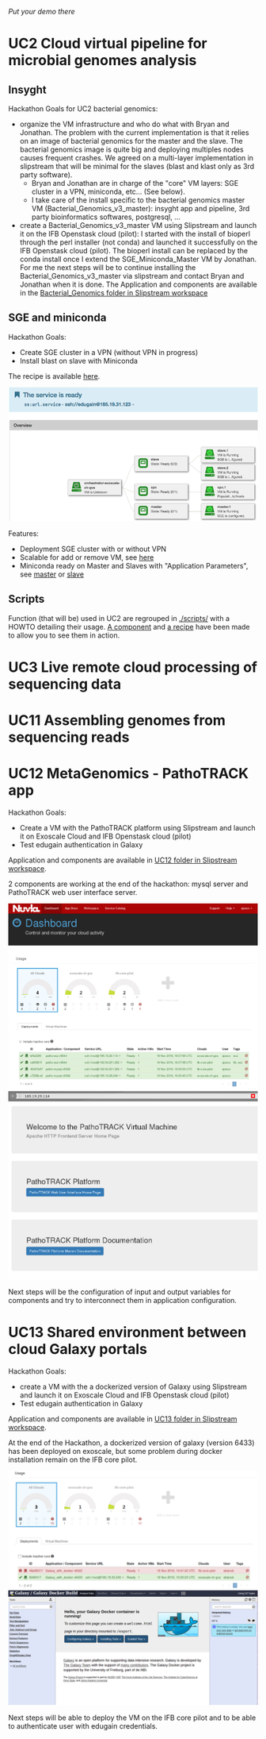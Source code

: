 *Put your demo there*

# UC2 Cloud virtual pipeline for microbial genomes analysis

## Insyght
Hackathon Goals for UC2 bacterial genomics:
- organize the VM infrastructure and who do what with Bryan and Jonathan. The problem with the current implementation is that it relies on an image of bacterial genomics for the master and the slave. The bacterial genomics image is quite big and deploying multiples nodes causes frequent crashes. We agreed on a multi-layer implementation in slipstream that will be minimal for the slaves (blast and klast only as 3rd party software).
	- Bryan and Jonathan are in charge of the "core" VM layers: SGE cluster in a VPN, miniconda, etc… (See below).
	- I take care of the install specific to the bacterial genomics master VM (Bacterial_Genomics_v3_master): insyght app and pipeline, 3rd party bioinformatics softwares, postgresql, …
- create a Bacterial_Genomics_v3_master VM using Slipstream and launch it on the IFB Openstask cloud (pilot): I started with the install of bioperl through the perl installer (not conda) and launched it successfully on the IFB Openstask cloud (pilot). The bioperl install can be replaced by the conda install once I extend the SGE_Miniconda_Master VM by Jonathan. For me the next steps will be to continue installing the Bacterial_Genomics_v3_master via slipstream and contact Bryan and Jonathan when it is done.
The Application and components are available in the [Bacterial_Genomics folder in Slipstream workspace](https://nuvla.cyclone-project.eu/module/cyclone/Bacterial_Genomics/6409)

## SGE and miniconda

Hackathon Goals:
- Create SGE cluster in a VPN (without VPN in progress)
- Install blast on slave with Miniconda

The recipe is available [here](https://nuv.la/module/cyclone/Bacterial_Genomics/SGE_Miniconda_cluster).

![dashboard-screenshot](./uc2/cluster_sge.png)

Features:
- Deployment SGE cluster with or without VPN
- Scalable for add or remove VM, see [here](https://github.com/cyclone-project/usecases-hackathon-2016/blob/master/scalable-howto.md)
- Miniconda ready on Master and Slaves with "Application Parameters", see [master](https://nuv.la/module/cyclone/Bacterial_Genomics/SGE_Miniconda_Master#4-application-parameters) or [slave](https://nuv.la/module/cyclone/Bacterial_Genomics/SGE_Miniconda_Node#4-application-parameters)

## Scripts
Function (that will be) used in UC2 are regrouped in [./scripts/](https://github.com/cyclone-project/usecases-hackathon-2016/tree/master/scripts) with a HOWTO detailing their usage. [A component](https://nuv.la/module/cyclone/neo4j/script_tester#5-application-workflows+4-deployment) and [a recipe](https://nuv.la/module/cyclone/neo4j/allows_access_example/6553#1-application-components) have been made to allow you to see them in action.

# UC3 Live remote cloud processing of sequencing data

# UC11 Assembling genomes from sequencing reads 

# UC12 MetaGenomics - PathoTRACK app

Hackathon Goals: 

- Create a VM with the PathoTRACK platform using Slipstream and launch it on Exoscale Cloud and IFB Openstask cloud (pilot)
- Test edugain authentication in Galaxy


Application and components are available in [UC12 folder in Slipstream workspace](https://nuv.la/module/cyclone/UC12_metagenomics_pathotrack).

2 components are working at the end of the hackathon: mysql server and PathoTRACK web user interface server.

![dashboard-screenshot](./uc12/SlipStream-dashboard_hackathon-IFB-UC12.png)
![pathotrack-home-page](./uc12/pathotrack_wui_home-page.png)

Next steps will be the configuration of input and output variables for components and try to interconnect them in application configuration.

# UC13 Shared environment between cloud Galaxy portals 

Hackathon Goals: 

- create a VM with the a dockerized version of Galaxy using Slipstream and launch it on Exoscale Cloud and IFB Openstask cloud (pilot)
- Test edugain authentication in Galaxy

Application and components are available in [UC13 folder in Slipstream workspace](https://nuv.la/module/cyclone/UC13-Galaxy).

At the end of the Hackathon, a dockerized version of galaxy (version 6433) has been deployed on exoscale, but some problem during docker installation remain on the IFB core pilot.

![dashboard-screenshot](./uc13/nuvla.png)
![pathotrack-home-page](./uc13/galaxy_hackathon.png)

Next steps will be able to deploy the VM on the IFB core pilot and to be able to authenticate user with edugain credentials.

